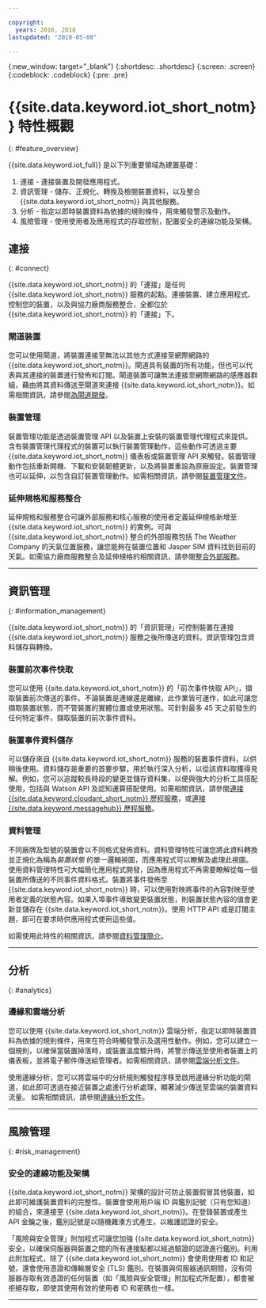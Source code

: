 ```yaml
---

copyright:
  years: 2016, 2018
lastupdated: "2018-05-08"

---
```


{:new_window: target="\_blank"}
{:shortdesc: .shortdesc}
{:screen: .screen}
{:codeblock: .codeblock}
{:pre: .pre}

# {{site.data.keyword.iot_short_notm}} 特性概觀
{: #feature_overview}

{{site.data.keyword.iot_full}} 是以下列重要領域為建置基礎：

  1. 連接 - 連接裝置及開發應用程式。
  2. 資訊管理 - 儲存、正規化、轉換及檢閱裝置資料，以及整合 {{site.data.keyword.iot_short_notm}} 與其他服務。
  3. 分析 - 指定以即時裝置資料為依據的規則條件，用來觸發警示及動作。
  4. 風險管理 - 使用使用者及應用程式的存取控制，配置安全的連線功能及架構。

## 連接
{: #connect}

{{site.data.keyword.iot_short_notm}} 的「連接」是任何 {{site.data.keyword.iot_short_notm}} 服務的起點。連接裝置、建立應用程式、控制您的裝置，以及與協力廠商服務整合，全都位於 {{site.data.keyword.iot_short_notm}} 的「連接」下。

### 閘道裝置

您可以使用閘道，將裝置連接至無法以其他方式連接至網際網路的 {{site.data.keyword.iot_short_notm}}。閘道具有裝置的所有功能，但也可以代表與其連接的裝置進行發佈和訂閱。閘道裝置可讓無法連接至網際網路的感應器群組，藉由將其資料傳送至閘道來連接 {{site.data.keyword.iot_short_notm}}。如需相關資訊，請參閱[為閘道開發](https://console.ng.bluemix.net/docs/services/IoT/gateways/gw_dev_index.html)。

### 裝置管理

裝置管理功能是透過裝置管理 API 以及裝置上安裝的裝置管理代理程式來提供。含有裝置管理代理程式的裝置可以執行裝置管理動作，這些動作可透過主要 {{site.data.keyword.iot_short_notm}} 儀表板或裝置管理 API 來觸發。裝置管理動作包括重新開機、下載和安裝韌體更新，以及將裝置重設為原廠設定。裝置管理也可以延伸，以包含自訂裝置管理動作。如需相關資訊，請參閱[裝置管理文件](https://console.ng.bluemix.net/docs/services/IoT/devices/device_mgmt/index.html)。

### 延伸規格和服務整合

延伸規格和服務整合可讓外部服務和核心服務的使用者定義延伸規格新增至 {{site.data.keyword.iot_short_notm}} 的實例。可與 {{site.data.keyword.iot_short_notm}} 整合的外部服務包括 The Weather Company 的天氣位置服務，讓您能夠在裝置位置和 Jasper SIM 資料找到目前的天氣。如需協力廠商服務整合及延伸規格的相關資訊，請參閱[整合外部服務](https://console.ng.bluemix.net/docs/services/IoT/reference/extensions/index.html)。

---

## 資訊管理
{: #information_management}

{{site.data.keyword.iot_short_notm}} 的「資訊管理」可控制裝置在連接 {{site.data.keyword.iot_short_notm}} 服務之後所傳送的資料。資訊管理包含資料儲存與轉換。

### 裝置前次事件快取

您可以使用 {{site.data.keyword.iot_short_notm}} 的「前次事件快取 API」，擷取裝置前次傳送的事件。不論裝置是連線還是離線，此作業皆可運作，如此可讓您擷取裝置狀態，而不管裝置的實體位置或使用狀態。可針對最多 45 天之前發生的任何特定事件，擷取裝置的前次事件資料。

### 裝置事件資料儲存

可以儲存來自 {{site.data.keyword.iot_short_notm}} 服務的裝置事件資料，以供稍後使用。資料儲存是重要的首要步驟，用於執行深入分析，以從該資料取獲得見解。例如，您可以追蹤較長時段的變更並儲存資料集，以便與強大的分析工具搭配使用，包括與 Watson API 及認知運算搭配使用。如需相關資訊，請參閱[連接 {{site.data.keyword.cloudant_short_notm}} 歷程服務](https://console.ng.bluemix.net/docs/services/IoT/cloudant_connector.html)，或[連接 {{site.data.keyword.messagehub}} 歷程服務](https://console.ng.bluemix.net/docs/services/IoT/message_hub.html)。

### 資料管理

不同廠牌及型號的裝置會以不同格式發佈資料。資料管理特性可讓您將此資料轉換並正規化為稱為*裝置狀態* 的單一邏輯視圖，而應用程式可以瞭解及處理此視圖。使用資料管理特性可大幅簡化應用程式開發，因為應用程式不再需要瞭解從每一個裝置所傳送的不同事件資料格式。裝置將事件發佈至 {{site.data.keyword.iot_short_notm}} 時，可以使用對映將事件的內容對映至使用者定義的狀態內容。如果入埠事件導致變更裝置狀態，則裝置狀態內容的值會更新並儲存在 {{site.data.keyword.iot_short_notm}}。使用 HTTP API 或是訂閱主題，即可在要求時供應用程式使用這些值。

如需使用此特性的相關資訊，請參閱[資料管理簡介](GA_information_management/ga_im_device_twin.html)。

---

## 分析
{: #analytics}

### 邊緣和雲端分析

您可以使用 {{site.data.keyword.iot_short_notm}} 雲端分析，指定以即時裝置資料為依據的規則條件，用來在符合時觸發警示及選用性動作。例如，您可以建立一個規則，以確保當裝置掉落時，或裝置溫度驟升時，將警示傳送至使用者裝置上的儀表板，並將電子郵件傳送給管理者。如需相關資訊，請參閱[雲端分析文件](https://console.ng.bluemix.net/docs/services/IoT/cloud_analytics.html)。

使用邊緣分析，您可以將雲端中的分析規則觸發程序移至啟用邊緣分析功能的閘道，如此即可透過在接近裝置之處進行分析處理，顯著減少傳送至雲端的裝置資料流量。
如需相關資訊，請參閱[邊緣分析文件](https://console.ng.bluemix.net/docs/services/IoT/edge_analytics.html)。

---

## 風險管理
{: #risk_management}

### 安全的連線功能及架構

{{site.data.keyword.iot_short_notm}} 架構的設計可防止裝置假冒其他裝置，如此即可維護裝置資料的完整性。裝置會使用用戶端 ID 與鑑別記號（只有您知道）的組合，來連接至 {{site.data.keyword.iot_short_notm}}。在登錄裝置或產生 API 金鑰之後，鑑別記號是以隨機雜湊方式產生，以維護認證的安全。

「風險與安全管理」附加程式可讓您加強 {{site.data.keyword.iot_short_notm}} 安全，以確保伺服器與裝置之間的所有連接點都以經過驗證的認證進行鑑別。利用此附加程式，除了 {{site.data.keyword.iot_short_notm}} 會使用使用者 ID 和記號，還會使用憑證和傳輸層安全 (TLS) 鑑別。在裝置與伺服器通訊期間，沒有伺服器存取有效憑證的任何裝置（如「風險與安全管理」附加程式所配置），都會被拒絕存取，即使其使用有效的使用者 ID 和密碼也一樣。

---
